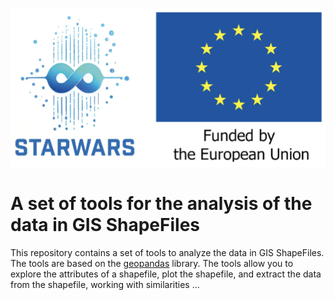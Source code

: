 ![Star Wars](imgs/starwars+EU.png)

# A set of tools for the analysis of the data in GIS ShapeFiles

This repository contains a set of tools to analyze the data in GIS ShapeFiles. The tools are based on the [geopandas](https://geopandas.org/) library. The tools allow you to explore the attributes of a shapefile, plot the shapefile, and extract the data from the shapefile, working with similarities ...